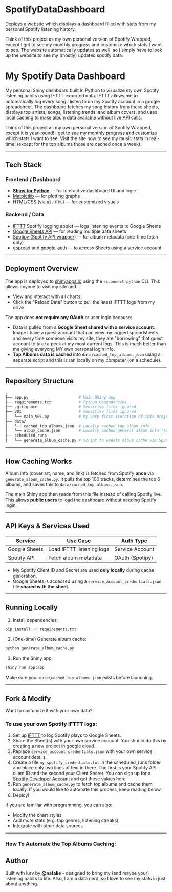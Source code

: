 # SpotifyDataDashboard
Deploys a website which displays a dashboard filled with stats from my personal Spotify listening history. 


Think of this project as my own personal version of Spotify Wrapped, except I get to see my monthly progress and customize which stats I want to see. The website automatically updates as well, so I simply have to look up the website to see my (mostly) updated spotify data. 


# My Spotify Data Dashboard

My personal Shiny dashboard built in Python to visualize my own Spotify listening habits using IFTTT-exported data. IFTTT allows me to automatically log every song I listen to on my Spotify account in a google spreadsheet. The dashboard fetches my song history from these sheets, displays top artists, songs, listening trends, and album covers, and uses local caching to make album data available without live API calls.

Think of this project as my own personal version of Spotify Wrapped, except it is year-round! I get to see my monthly progress and customize which stats I want to see. Visit the site now to see my music stats in real-time! (except for the top albums those are cached once a week).


---

## Tech Stack

### Frontend / Dashboard
- [**Shiny for Python**](https://shiny.posit.co/py/) — for interactive dashboard UI and logic
- [Matplotlib](https://matplotlib.org/) — for plotting graphs
- HTML/CSS (via `ui.HTML`) — for customized visuals

### Backend / Data
- [IFTTT](https://ifttt.com/) Spotify logging applet — logs listening events to Google Sheets
- [Google Sheets API](https://developers.google.com/sheets/api) — for reading multiple data sheets
- [Spotipy (Spotify API wrapper)](https://spotipy.readthedocs.io/) — for album metadata (one-time fetch only)
- [gspread](https://docs.gspread.org/) and [google-auth](https://google-auth.readthedocs.io/) — to access Sheets using a service account

---

## Deployment Overview

The app is deployed to [shinyapps.io](https://www.shinyapps.io/) using the `rsconnect-python` CLI. This allows anyone to visit my site and...
- View and interact with all charts
- Click the "Reload Data" button to pull the latest IFTTT logs from my drive 

The app does **not require any OAuth** or user login because:
- Data is pulled from a **Google Sheet shared with a service account**. Image I have a guest account that can view my logged spreadsheets and every time someone visits my site, they are "borrowing" that guest account to take a peek at my most current logs. This is much better than me giving everyong MY own personal login info. 
- **Top Albums data is cached** into `data/cached_top_albums.json` using a separate script and this is ran locally on my computer (on a schedule). 

---

## Repository Structure

```bash
.
├── app.py                      # Main Shiny app
├── requirements.txt            # Python dependencies
├── .gitignore                  # Sensitive files ignored
├── V01                         # Sensitive files ignored
│   └── main_V01.py             # My very first iteration of this project 
├── data/
│   └── cached_top_albums.json  # Locally cached top album info
│   └── album_cache.json        # Locally cached general album info (to lessen the number of API calls used every reload)
├── scheduled_runs    
│   └── generate_album_cache.py # Script to update album cache via Spotify API
```

---

## How Caching Works

Album info (cover art, name, and link) is fetched from Spotify **once** via `generate_album_cache.py`. It pulls the top 100 tracks, determines the top 6 albums, and saves this to `data/cached_top_albums.json`.

The main Shiny app then reads from this file instead of calling Spotify live. This allows **public users** to load the dashboard without needing Spotify login.

---

## API Keys & Services Used

| Service       | Use Case                 | Auth Type           |
|---------------|--------------------------|---------------------|
| Google Sheets | Load IFTTT listening logs| Service Account     |
| Spotify API   | Fetch album metadata     | OAuth (Spotipy)     |

- My Spotify Client ID and Secret are used **only locally** during cache generation. 
- Google Sheets is accessed using a `service_account_credentials.json` file **shared with the sheet**.

---

## Running Locally

1. Install dependencies:
```bash
pip install -r requirements.txt
```

2. (One-time) Generate album cache:
```bash
python generate_album_cache.py
```

3. Run the Shiny app:
```bash
shiny run app:app
```

Make sure your `data\cached_top_albums.json` exists before launching.

---

## Fork & Modify

Want to customize it with your own data?

### To use your own Spotify IFTTT logs:
1. Set up [IFTTT](https://ifttt.com/) to log Spotify plays to Google Sheets. 
2. Share the Sheet(s) with your own service account. You should do this by creating a new project in google cloud. 
3. Replace `service_account_credentials.json` with your own service account details.
4. Create a file `my_spotify_credentials.txt` in the scheduled_runs folder and place only two lines of text in there. The first is your Spotify API client ID and the second your Client Secret. You can sign up for a [Spotify Developer Account](https://developer.spotify.com/) and get these values here. 
5. Run `generate_album_cache.py` to fetch top albums and cache them locally. If you would like to automate this process, keep reading below. 
6. Deploy!

If you are familiar with programming, you can also:
- Modify the chart styles
- Add more stats (e.g. top genres, listening streaks)
- Integrate with other data sources 

---

### How To Automate the Top Albums Caching:

## Author

Built with lurv by **@natalie** - designed to bring my (and maybe your) listening habits to life. Also, I am a data nerd, so I love to see my stats in just about anything. 

